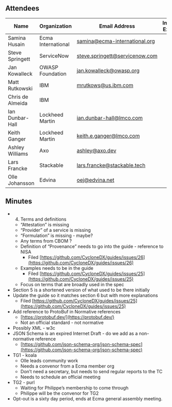 ## Attendees


| Name             | Organization       | Email Address                  | Invited Expert |
|------------------|--------------------|--------------------------------|:--------------:|
| Samina Husain    | Ecma International | samina@ecma-international.org  |                |
| Steve Springett  | ServiceNow         | steve.springett@servicenow.com |                |
| Jan Kowalleck    | OWASP Foundation   | jan.kowalleck@owasp.org        |                |
| Matt Rutkowski   | IBM                | mrutkows@us.ibm.com            |                |
| Chris de Almeida | IBM                |                                |                |
| Ian Dunbar-Hall  | Lockheed Martin    | ian.dunbar-hall@lmco.com       |                |
| Keith Ganger     | Lockheed Martin    | keith.e.ganger@lmco.com        |                |
| Ashley Williams  | Axo                | ashley@axo.dev                 |    &#x2714;    |
| Lars Francke     | Stackable          | lars.francke@stackable.tech    |    &#x2714;    |
| Olle Johansson   | Edvina             | oej@edvina.net                 |    &#x2714;    |


## Minutes

* 4. Terms and definitions
    * “Attestation” is missing
    * “Provider” of a service is missing
    * “Formulation” is missing - maybe?
    * Any terms from CBOM ?
    * Definition of “Provenance” needs to go into the guide - reference to NISA
        * Filed [https://github.com/CycloneDX/guides/issues/26](https://github.com/CycloneDX/guides/issues/26)
    * Examples needs to be in the guide
        * Filed [https://github.com/CycloneDX/guides/issues/25](https://github.com/CycloneDX/guides/issues/25)
    * Focus on terms that are broadly used in the spec
* Section 5 is a shortened version of what used to be there initially
* Update the guide so it matches section 6 but with more explanations
    * Filed [https://github.com/CycloneDX/guides/issues/25](https://github.com/CycloneDX/guides/issues/25)
* Add reference to ProtoBuf in Normative references
    * [https://protobuf.dev/](https://protobuf.dev/)
    * Not an official standard - not normative
* Possibly XML - w3c
* JSON Schema is an expired Internet Draft - do we add as a non-normative reference
    * [https://github.com/json-schema-org/json-schema-spec](https://github.com/json-schema-org/json-schema-spec)
* TG1 - koala
    * Olle leads community work
    * Needs a convenor from a Ecma member org
    * Don’t need a secretary, but needs to send regular reports to the TC
    * Needs to schedule an official meeting
* TG2 - purl
    * Waiting for Philippe’s membership to come through
    * Philippe will be the convenor for TG2
* Opt-out is a sixty day period, ends at Ecma general assembly meeting.